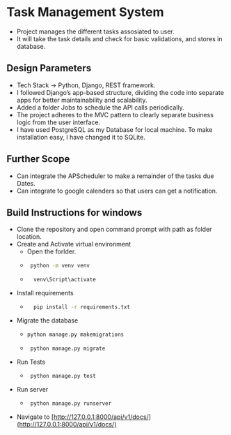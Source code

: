 # Task Management System
- Project manages the different tasks assosiated to user.
- It will take the task details and check for basic validations, and stores in database.

## Design Parameters
- Tech Stack -> Python, Django, REST framework.
- I followed Django’s app-based structure, dividing the code into separate apps for better maintainability and scalability.
- Added a folder Jobs to schedule the API calls periodically.
- The project adheres to the MVC pattern to clearly separate business logic from the user interface.
- I have used PostgreSQL as my Database for local machine. To make installation easy, I have changed it to SQLite.

## Further Scope
- Can integrate the APScheduler to make a remainder of the tasks due Dates.
- Can integrate to google calenders so that users can get a notification.

## Build Instructions for windows
- Clone the repository and open command prompt with path as folder location.
- Create and Activate virtual environment
  - Open the forlder.
  - ``` bash
     python -m venv venv
    ```
  - ``` bash
      venv\Script\activate
    ```
- Install requirements
  - ``` bash
      pip install -r requirements.txt
    ```
- Migrate the database
  - ``` bash
    python manage.py makemigrations
    ```
  - ``` bash
     python manage.py migrate
    ```
- Run Tests
  - ``` bash
     python manage.py test
    ```
- Run server
  - ``` bash
     python manage.py runserver
    ```
- Navigate to [http://127.0.0.1:8000/api/v1/docs/](http://127.0.0.1:8000/api/v1/docs/)
